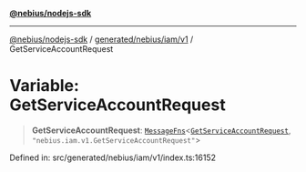 [**@nebius/nodejs-sdk**](../../../../../README.md)

***

[@nebius/nodejs-sdk](../../../../../README.md) / [generated/nebius/iam/v1](../README.md) / GetServiceAccountRequest

# Variable: GetServiceAccountRequest

> **GetServiceAccountRequest**: [`MessageFns`](../../../../../runtime/protos/core/interfaces/MessageFns.md)\<[`GetServiceAccountRequest`](../interfaces/GetServiceAccountRequest.md), `"nebius.iam.v1.GetServiceAccountRequest"`\>

Defined in: src/generated/nebius/iam/v1/index.ts:16152
